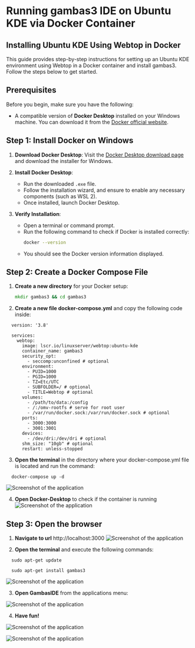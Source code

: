 # Running gambas3 IDE on Ubuntu KDE via Docker Container

## Installing Ubuntu KDE Using Webtop in Docker

This guide provides step-by-step instructions for setting up an Ubuntu KDE environment using Webtop in a Docker container and install gambas3. Follow the steps below to get started.

## Prerequisites

Before you begin, make sure you have the following:

- A compatible version of **Docker Desktop** installed on your Windows machine. You can download it from the [Docker official website](https://www.docker.com/products/docker-desktop).

## Step 1: Install Docker on Windows

1. **Download Docker Desktop**: Visit the [Docker Desktop download page](https://www.docker.com/products/docker-desktop) and download the installer for Windows.

2. **Install Docker Desktop**:
   - Run the downloaded `.exe` file.
   - Follow the installation wizard, and ensure to enable any necessary components (such as WSL 2).
   - Once installed, launch Docker Desktop.

3. **Verify Installation**:
   - Open a terminal or command prompt.
   - Run the following command to check if Docker is installed correctly:
     ```bash
     docker --version
     ```
   - You should see the Docker version information displayed.

## Step 2: Create a Docker Compose File

1. **Create a new directory** for your Docker setup:
   ```cmd
   mkdir gambas3 && cd gambas3
2. **Create a new file docker-compose.yml** and copy the following code inside:

  ```
    version: '3.8'

    services:
      webtop:
        image: lscr.io/linuxserver/webtop:ubuntu-kde
        container_name: gambas3
        security_opt:
          - seccomp:unconfined # optional
        environment:
          - PUID=1000
          - PGID=1000
          - TZ=Etc/UTC
          - SUBFOLDER=/ # optional
          - TITLE=Webtop # optional
        volumes:
          - /path/to/data:/config
          - /:/omv-rootfs # serve for root user
          - /var/run/docker.sock:/var/run/docker.sock # optional
        ports:
          - 3000:3000
          - 3001:3001
        devices:
          - /dev/dri:/dev/dri # optional
        shm_size: "10gb" # optional
        restart: unless-stopped
  ```
3. **Open the terminal** in the directory where your docker-compose.yml file is located and run the command:
  ```
    docker-compose up -d
  ```
![Screenshot of the application](images/1.png)

4. **Open Docker-Desktop** to check if the container is running
![Screenshot of the application](images/2.png)

## Step 3: Open the browser

1. **Navigate to url** http://localhost:3000
![Screenshot of the application](images/3.png)

2. **Open the terminal** and execute the following commands:

  ```
    sudo apt-get update
  ```

  ```
    sudo apt-get install gambas3
  ```
![Screenshot of the application](images/4.png)

3. **Open GambasIDE** from the applications menu:

![Screenshot of the application](images/5.png)

4. **Have fun!**

![Screenshot of the application](images/6.png)

![Screenshot of the application](images/7.png)
